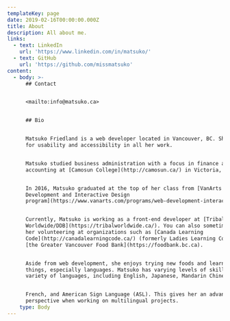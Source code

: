 ```yaml
---
templateKey: page
date: 2019-02-16T00:00:00.000Z
title: About
description: All about me.
links:
  - text: LinkedIn
    url: 'https://www.linkedin.com/in/matsuko/'
  - text: GitHub
    url: 'https://github.com/missmatsuko'
content:
  - body: >-
      ## Contact


      <mailto:info@matsuko.ca>


      ## Bio


      Matsuko Friedland is a web developer located in Vancouver, BC. She strives
      for usability and accessibility in all her work.


      Matsuko studied business administration with a focus in finance and
      accounting at [Camosun College](http://camosun.ca/) in Victoria, BC.


      In 2016, Matsuko graduated at the top of her class from [VanArts' Web
      Development and Interactive Design
      program](https://www.vanarts.com/programs/web-development-interactive-design/).


      Currently, Matsuko is working as a front-end developer at [Tribal
      Worldwide/DDB](https://tribalworldwide.ca/). You can also sometimes find
      her volunteering at organizations such as [Canada Learning
      Code](http://canadalearningcode.ca/) (formerly Ladies Learning Code) and
      [the Greater Vancouver Food Bank](https://foodbank.bc.ca).


      Aside from web development, she enjoys trying new foods and learning new
      things, especially languages. Matsuko has varying levels of skill in a
      variety of languages, including English, Japanese, Mandarin Chinese,


      French, and American Sign Language (ASL). This gives her an advantageous
      perspective when working on multilingual projects.
    type: Body
---
```



